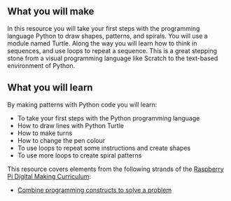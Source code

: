 ## What you will make

In this resource you will take your first steps with the programming language Python to draw shapes, patterns, and spirals. You will use a module named Turtle. Along the way you will learn how to think in sequences, and use loops to repeat a sequence. This is a great stepping stone from a visual programming language like Scratch to the text-based environment of Python.

## What you will learn

By making patterns with Python code you will learn:

- To take your first steps with the Python programming language
- How to draw lines with Python Turtle
- How to make turns
- How to change the pen colour
- To use loops to repeat some instructions and create shapes
- To use more loops to create spiral patterns

This resource covers elements from the following strands of the [Raspberry Pi Digital Making Curriculum](https://www.raspberrypi.org/curriculum/):

- [Combine programming constructs to solve a problem](https://www.raspberrypi.org/curriculum/programming/builder)